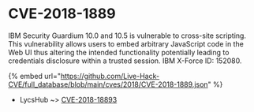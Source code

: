 # CVE-2018-1889

IBM Security Guardium 10.0 and 10.5 is vulnerable to cross-site scripting. This vulnerability allows users to embed arbitrary JavaScript code in the Web UI thus altering the intended functionality potentially leading to credentials disclosure within a trusted session. IBM X-Force ID: 152080.

{% embed url="https://github.com/Live-Hack-CVE/full_database/blob/main/cves/2018/CVE-2018-1889.json" %}


* LycsHub ~> [CVE-2018-18893](https://www.alice-snow.ru/2018/database/cve-2018-1889/cve-2018-18893-lycshub)